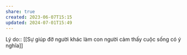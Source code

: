 ```yaml
---
share: true
created: 2023-06-07T15:15
updated: 2024-07-01T15:49
---
```

Lý do:: [[Sự giúp đỡ người khác làm con người cảm thấy cuộc sống có ý nghĩa]]
